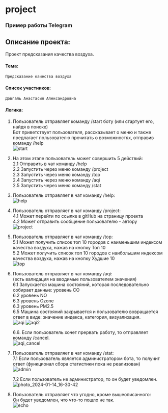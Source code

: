 # project

### Пример работы Telegram

## Описание проекта: 
Проект предсказания качества воздуха.

#### Тема: 
	Предсказание качества воздуха
#### Список участников: 
	Довгаль Анастасия Александровна  

 #### Логика: 

1.	Пользователь отправляет команду /start боту (или стартует его, найдя в поиске)  
    Бот приветствует пользователя, рассказывает о меню и также предлагает пользователю прочитать о возможностях, отправив команду /help  
  	![start](https://github.com/boisterous-cat/tgBot/assets/93883573/d2efae42-ba2b-4afe-a37e-91ebeb5abfc1)
  	
3.	На этом этапе пользователь может совершить 5 действий:  
    2.1 Отправить в чат команду /help  
  	2.2 Запустить через меню команду /project  
  	2.3 Запустить через меню команду /top  
  	2.4 Запустить через меню команду /aqi  
  	2.5 Запустить через меню команду /stat  
    
4.	Пользователь отправляет в чат команду /help:  
   ![help](https://github.com/boisterous-cat/tgBot/assets/93883573/4116e1c9-cd37-4438-82fb-0ebd8a43f8dd)


5. Пользователь отправляет в чат команду /project:  
   4.1 Может перейти по ссылке в gitHub на страницу проекта  
   4.2 Может отправить сообщение пользователю - автору  
   ![project](https://github.com/boisterous-cat/tgBot/assets/93883573/6f80eb1e-a41d-4277-a37d-c0eb8e6479bc)

   
6. Пользователь отправляет в чат команду /top:  
   5.1 Может получить список топ 10 городов с наименьшим индексом качества воздуха, нажав на кнопку Топ 10  
   5.2 Может получить список топ 10 городов с наибольшим индексом качества воздуха, нажав на кнопку Худшие 10  
   ![top](https://github.com/boisterous-cat/tgBot/assets/93883573/fd99c5ad-7523-4b60-9ffc-36822ef77a34)


7. Пользователь отправляет в чат команду /aqi:  
   (есть валидация на вводимые пользователем значения)  
   6.1 Запускается машина состояний, которая последовательно собирает данные: уровень CO  
   6.2 уровень NO  
   6.3 уровень Ozone  
   6.3 уровень PM2.5  
   6.5 Машина состояний закрывается и пользователю вовращается ответ в виде: значение индекса, категория, визуализация.  
    ![aqi](https://github.com/boisterous-cat/tgBot/assets/93883573/4dfbc833-0ef6-46b8-bac6-261786e1b0e2)
   ![aqi2](https://github.com/boisterous-cat/tgBot/assets/93883573/50c48dd8-f229-4408-a17b-adc5282f3d2d)

   6.6. Если пользователь хочет прервать работу, то отправляет команду /cancel.    
   ![aqi_cancel](https://github.com/boisterous-cat/tgBot/assets/93883573/496c3f5b-5d60-438a-99ae-36e61f24bb4e)
   

9. Пользователь отправляет в чат команду /stat:  
   7.1 Если пользователь является администратором бота, то получит ответ (функционал сбора статистики пока не реализован)  
   ![admin](https://github.com/boisterous-cat/tgBot/assets/93883573/aef239bd-4404-4251-9b77-114bdd79ea00)

   7.2 Если пользователь не администратор, то он будет уведомлен.  
![photo_2024-01-14_16-30-42](https://github.com/boisterous-cat/tgBot/assets/93883573/107df052-1f51-4195-b147-1f89144088b6)

10. Пользователь отправляет что угодно, кроме вышеописанного:  
   Он будет уведомлен, что что-то пошло не так.  
![echo](https://github.com/boisterous-cat/tgBot/assets/93883573/ab1c2447-d098-40ff-be3a-ada7accf7138)
